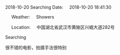 2018-10-20 Searching
Date:     2018-10-20 18:41:30

     Weather:     Showers

     Location:     中国湖北省武汉市黄陂区兴崛大道282号

Searching

很不错的电影，拍摄手法很特别

